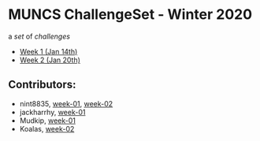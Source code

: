 # MUNCS ChallengeSet - Winter 2020

a _set_ of _challenges_

- [Week 1 (Jan 14th)](./week-01)
- [Week 2 (Jan 20th)](./week-02)

## Contributors:

- nint8835, [week-01](./week-01/nint8835), [week-02](./week-02/nint8835)
- jackharrhy, [week-01](./week-01/jackharrhy)
- Mudkip, [week-01](./week-01/mudkip)
- Koalas, [week-02](./week-02/koalas)
